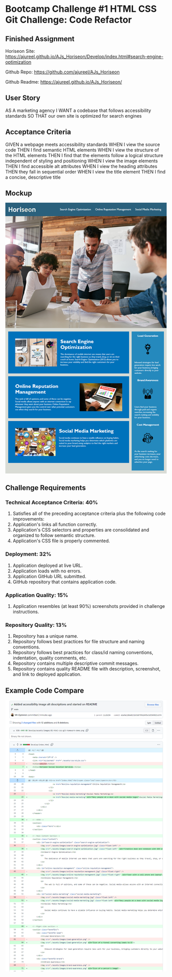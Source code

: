 # Bootcamp Challenge #1 HTML CSS Git Challenge: Code Refactor

## Finished Assignment
Horiseon Site: https://ajureel.github.io/AJs_Horiseon/Develop/index.html#search-engine-optimization

Github Repo: https://github.com/ajureel/AJs_Horiseon

Github Readme: https://ajureel.github.io/AJs_Horiseon/

## User Story
AS A marketing agency
I WANT a codebase that follows accessibility standards
SO THAT our own site is optimized for search engines

## Acceptance Criteria
GIVEN a webpage meets accessibility standards
WHEN I view the source code
THEN I find semantic HTML elements
WHEN I view the structure of the HTML elements
THEN I find that the elements follow a logical structure independent of styling and positioning
WHEN I view the image elements
THEN I find accessible alt attributes
WHEN I view the heading attributes
THEN they fall in sequential order
WHEN I view the title element
THEN I find a concise, descriptive title

## Mockup
![Mockup](Develop\assets\images\01-html-css-git-homework-demo.png)

## Challenge Requirements
### Technical Acceptance Criteria: 40%
1. Satisfies all of the preceding acceptance criteria plus the following code improvements:
2. Application's links all function correctly.
3. Application's CSS selectors and properties are consolidated and organized to follow semantic structure.
4. Application's CSS file is properly commented.

### Deployment: 32%
1. Application deployed at live URL.
2. Application loads with no errors.
3. Application GitHub URL submitted.
4. GitHub repository that contains application code.

### Application Quality: 15%
1. Application resembles (at least 90%) screenshots provided in challenge instructions.

### Repository Quality: 13%
1. Repository has a unique name.
2. Repository follows best practices for file structure and naming conventions.
3. Repository follows best practices for class/id naming conventions, indentation, quality comments, etc.
4. Repository contains multiple descriptive commit messages.
5. Repository contains quality README file with description, screenshot, and link to deployed application.

## Example Code Compare
![Code-compare-screenshot](Develop\assets\images\Git-Compare.PNG)
